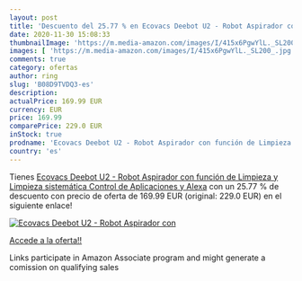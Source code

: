 ```yaml
---
layout: post
title: 'Descuento del 25.77 % en Ecovacs Deebot U2 - Robot Aspirador con '
date: 2020-11-30 15:08:33
thumbnailImage: 'https://m.media-amazon.com/images/I/415x6PgwYlL._SL200_.jpg'
images: [ 'https://m.media-amazon.com/images/I/415x6PgwYlL._SL200_.jpg' ]
comments: true
category: ofertas
author: ring
slug: 'B08D9TVDQ3-es'
description:
actualPrice: 169.99 EUR
currency: EUR
price: 169.99
comparePrice: 229.0 EUR
inStock: true
prodname: 'Ecovacs Deebot U2 - Robot Aspirador con función de Limpieza y Limpieza sistemática  Control de Aplicaciones y Alexa'
country: 'es'
---
```


Tienes [Ecovacs Deebot U2 - Robot Aspirador con función de Limpieza y Limpieza sistemática  Control de Aplicaciones y Alexa](https://www.amazon.es/dp/B08D9TVDQ3/?tag=tolees-21) con un 25.77 % de descuento con precio de oferta de 169.99 EUR (original: 229.0 EUR) en el siguiente enlace!

[![Ecovacs Deebot U2 - Robot Aspirador con ](https://m.media-amazon.com/images/I/415x6PgwYlL._SL200_.jpg)](https://www.amazon.es/dp/B08D9TVDQ3/?tag=tolees-21)

[Accede a la oferta!!](https://www.amazon.es/dp/B08D9TVDQ3/?tag=tolees-21)

Links participate in Amazon Associate program and might generate a comission on qualifying sales


